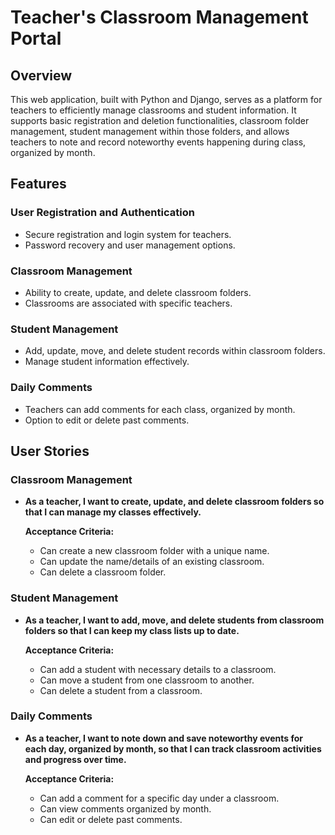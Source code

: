 # Teacher's Classroom Management Portal

## Overview
This web application, built with Python and Django, serves as a platform for teachers to efficiently manage classrooms and student information. It supports basic registration and deletion functionalities, classroom folder management, student management within those folders, and allows teachers to note and record noteworthy events happening during class, organized by month.

## Features

### User Registration and Authentication
- Secure registration and login system for teachers.
- Password recovery and user management options.

### Classroom Management
- Ability to create, update, and delete classroom folders.
- Classrooms are associated with specific teachers.

### Student Management
- Add, update, move, and delete student records within classroom folders.
- Manage student information effectively.

### Daily Comments
- Teachers can add comments for each class, organized by month.
- Option to edit or delete past comments.

## User Stories

### Classroom Management
- **As a teacher, I want to create, update, and delete classroom folders so that I can manage my classes effectively.**

  **Acceptance Criteria:**
  - Can create a new classroom folder with a unique name.
  - Can update the name/details of an existing classroom.
  - Can delete a classroom folder.

### Student Management
- **As a teacher, I want to add, move, and delete students from classroom folders so that I can keep my class lists up to date.**

  **Acceptance Criteria:**
  - Can add a student with necessary details to a classroom.
  - Can move a student from one classroom to another.
  - Can delete a student from a classroom.

### Daily Comments
- **As a teacher, I want to note down and save noteworthy events for each day, organized by month, so that I can track classroom activities and progress over time.**

  **Acceptance Criteria:**
  - Can add a comment for a specific day under a classroom.
  - Can view comments organized by month.
  - Can edit or delete past comments.

